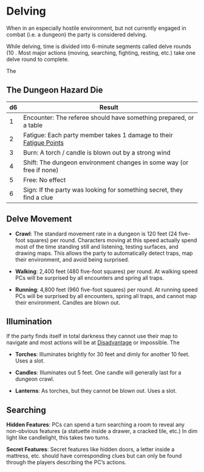 # Delving

When in an especially hostile environment, but not currently engaged in combat (i.e. a dungeon) the party is considered delving.

While delving, time is divided into 6-minute segments called delve rounds (10 . Most major actions (moving, searching, fighting, resting, etc.) take one delve round to complete.

The 

## The Dungeon Hazard Die

| d6  | Result                                                                                                                                           |
| --- | ------------------------------------------------------------------------------------------------------------------------------------------------ |
| 1   | Encounter: The referee should have something prepared, or a table                                                                                |
| 2   | Fatigue: Each party member takes 1 damage to their [Fatigue Points](../Player%20Character%20Components/Derived%20Statistics/Fatigue%20Points.md) |
| 3   | Burn: A torch / candle is blown out by a strong wind                                                                                             |
| 4   | Shift: The dungeon environment changes in some way (or free if none)                                                                             |
| 5   | Free: No effect                                                                                                                                  |
| 6   | Sign: If the party was looking for something secret, they find a clue                                                                            |
## Delve Movement

- **Crawl**: The standard movement rate in a dungeon is 120 feet (24 five-foot squares) per round. Characters moving at this speed actually spend most of the time standing still and listening, testing surfaces, and drawing maps. This allows the party to automatically detect traps, map their environment, and avoid being surprised. 

- **Walking**: 2,400 feet (480 five-foot squares) per round. At walking speed PCs will be surprised by all encounters and spring all traps. 

- **Running**: 4,800 feet (960 five-foot squares) per round. At running speed PCs will be surprised by all encounters, spring all traps, and cannot map their environment. Candles are blown out.
## Illumination

If the party finds itself in total darkness they cannot use their map to navigate and most actions will be at [Disadvantage](../Dice%20Rolls/Disadvantage.md) or impossible. The 

- **Torches**: Illuminates brightly for 30 feet and dimly for another 10 feet. Uses a slot.

- **Candles**: Illuminates out 5 feet. One candle will generally last for a dungeon crawl. 

- **Lanterns**: As torches, but they cannot be blown out. Uses a slot.
## Searching

**Hidden Features**: PCs can spend a turn searching a room to reveal any non-obvious features (a statuette inside a drawer, a cracked tile, etc.) In dim light like candlelight, this takes two turns. 

**Secret Features**: Secret features like hidden doors, a letter inside a mattress, etc. should have corresponding clues but can only be found through the players describing the PC’s actions.
